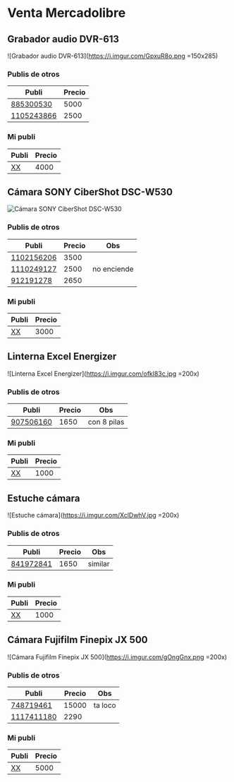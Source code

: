 # Venta Mercadolibre

## Grabador audio DVR-613

![Grabador audio DVR-613](https://i.imgur.com/GpxuR8o.png =150x285)

### Publis de otros

| Publi | Precio
| ----- | ------
| [885300530](https://articulo.mercadolibre.com.ar/MLA-885300530) | 5000
| [1105243866](https://articulo.mercadolibre.com.ar/MLA-1105243866) | 2500 

### Mi publi

| Publi | Precio |
| ----- | ------ |
| [XX](https://example.com) | 4000 |

## Cámara SONY CiberShot DSC-W530

![Cámara SONY CiberShot DSC-W530](https://sp.sony-europe.com/da/300/121899.jpeg)

### Publis de otros

| Publi | Precio | Obs |
| ----- | ------ | --- |
| [1102156206](https://articulo.mercadolibre.com.ar/MLA-1102156206) | 3500 | |
| [1110249127](https://articulo.mercadolibre.com.ar/MLA-1110249127) | 2500 | no enciende |
| [912191278](https://articulo.mercadolibre.com.ar/MLA-912191278) | 2650 | |

### Mi publi

| Publi | Precio |
| ----- | ------ |
| [XX](https://example.com) | 3000 |

## Linterna Excel Energizer

![Linterna Excel Energizer](https://i.imgur.com/ofkl83c.jpg =200x)


### Publis de otros

| Publi | Precio | Obs |
| ----- | ------ | --- |
| [907506160](https://articulo.mercadolibre.com.ar/MLA-907506160) | 1650 | con 8 pilas |

### Mi publi

| Publi | Precio |
| ----- | ------ |
| [XX](https://example.com) | 1000 |

## Estuche cámara

![Estuche cámara](https://i.imgur.com/XclDwhV.jpg =200x)

### Publis de otros

| Publi | Precio | Obs |
| ----- | ------ | --- |
| [841972841](https://articulo.mercadolibre.com.ar/MLA-841972841) | 1650 | similar |

### Mi publi

| Publi | Precio |
| ----- | ------ |
| [XX](https://example.com) | 1000 |

## Cámara Fujifilm Finepix JX 500

![Cámara Fujifilm Finepix JX 500](https://i.imgur.com/gOngGnx.png =200x)

### Publis de otros

| Publi | Precio | Obs |
| ----- | ------ | --- |
| [748719461](https://articulo.mercadolibre.com.ar/MLA-748719461) | 15000 | ta loco |
| [1117411180](https://articulo.mercadolibre.com.ar/MLA-1117411180) | 2290 | |

### Mi publi

| Publi | Precio |
| ----- | ------ |
| [XX](https://example.com) | 5000 |
